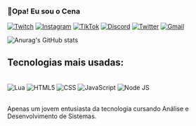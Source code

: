 ### 👋Opa! Eu sou o Cena

[![Twitch](https://img.shields.io/badge/Twitch-9146FF?style=for-the-badge&logo=twitch&logoColor=white)](https://twitch.tv/eicenacsf)
[![Instagram](https://img.shields.io/badge/Instagram-E4405F?style=for-the-badge&logo=instagram&logoColor=white)](https://instagram.com/cenacsf)
[![TikTok](https://img.shields.io/badge/TikTok-000000?style=for-the-badge&logo=tiktok&logoColor=white)](https://tiktok.com/@cenacsf)
[![Discord](https://img.shields.io/badge/Discord-7289DA?style=for-the-badge&logo=discord&logoColor=white)](https://discord.gg/z7MHndAqxs)
[![Twitter](https://img.shields.io/badge/Twitter-1DA1F2?style=for-the-badge&logo=twitter&logoColor=white)](https://x.com/CenaCSF)
[![Gmail](https://img.shields.io/badge/Gmail-D14836?style=for-the-badge&logo=gmail&logoColor=white)](mailto:cenasouza@gmail.com)

![Anurag's GitHub stats](https://github-readme-stats.vercel.app/api?username=EiCenaCSF&show_icons=true&theme=dark)

## Tecnologias mais usadas:

<div style="display: inline_block"><br/>
    <img align="center" alt="Lua" src="https://img.shields.io/badge/Lua-2C2D72?style=for-the-badge&logo=lua&logoColor=white" />
    <img align="center" alt="HTML5" src="https://img.shields.io/badge/HTML5-E34F26?style=for-the-badge&logo=html5&logoColor=white" />
    <img align="center" alt="CSS" src="https://img.shields.io/badge/CSS-239120?&style=for-the-badge&logo=css3&logoColor=white" />
    <img align="center" alt="JavaScript" src="https://img.shields.io/badge/JavaScript-F7DF1E?style=for-the-badge&logo=javascript&logoColor=black" />
    <img align="center" alt="Node JS" src="https://img.shields.io/badge/Node.js-43853D?style=for-the-badge&logo=node.js&logoColor=white" />
</div><br/>

Apenas um jovem entusiasta da tecnologia cursando Análise e Desenvolvimento de Sistemas.
